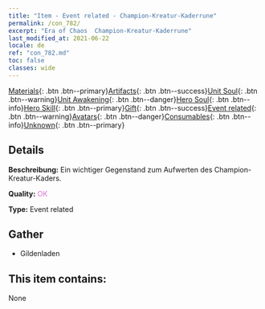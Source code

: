 ```yaml
---
title: "Item - Event related - Champion-Kreatur-Kaderrune"
permalink: /con_782/
excerpt: "Era of Chaos  Champion-Kreatur-Kaderrune"
last_modified_at: 2021-06-22
locale: de
ref: "con_782.md"
toc: false
classes: wide
---
```

 [Materials](/ItemsDE/){: .btn .btn--primary}[Artifacts](/ItemsDE/Artifacts/){: .btn .btn--success}[Unit Soul](/ItemsDE/UnitSoul/){: .btn .btn--warning}[Unit Awakening](/ItemsDE/UnitAwakening/){: .btn .btn--danger}[Hero Soul](/ItemsDE/HeroSoul/){: .btn .btn--info}[Hero Skill](/ItemsDE/HeroSkill/){: .btn .btn--primary}[Gift](/ItemsDE/Gift/){: .btn .btn--success}[Event related](/ItemsDE/Events/){: .btn .btn--warning}[Avatars](/ItemsDE/Avatars/){: .btn .btn--danger}[Consumables](/ItemsDE/Consumables/){: .btn .btn--info}[Unknown](/ItemsDE/Unknown/){: .btn .btn--primary}

## Details
 **Beschreibung:** Ein wichtiger Gegenstand zum Aufwerten des Champion-Kreatur-Kaders.

 **Quality:** <span style="color: #DA70D6">OK</span>

 **Type:** Event related

## Gather

*    Gildenladen 

## This item contains:

  None

